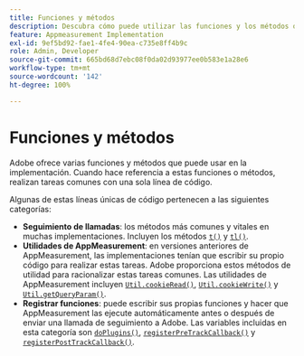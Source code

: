 ```yaml
---
title: Funciones y métodos
description: Descubra cómo puede utilizar las funciones y los métodos que Adobe ofrece en su implementación.
feature: Appmeasurement Implementation
exl-id: 9ef5bd92-fae1-4fe4-90ea-c735e8ff4b9c
role: Admin, Developer
source-git-commit: 665bd68d7ebc08f0da02d93977ee0b583e1a28e6
workflow-type: tm+mt
source-wordcount: '142'
ht-degree: 100%

---
```


# Funciones y métodos

Adobe ofrece varias funciones y métodos que puede usar en la implementación. Cuando hace referencia a estas funciones o métodos, realizan tareas comunes con una sola línea de código.

Algunas de estas líneas únicas de código pertenecen a las siguientes categorías:

* **Seguimiento de llamadas**: los métodos más comunes y vitales en muchas implementaciones. Incluyen los métodos [`t()`](t-method.md) y [`tl()`](tl-method.md).
* **Utilidades de AppMeasurement**: en versiones anteriores de AppMeasurement, las implementaciones tenían que escribir su propio código para realizar estas tareas. Adobe proporciona estos métodos de utilidad para racionalizar estas tareas comunes. Las utilidades de AppMeasurement incluyen [`Util.cookieRead()`](util-cookieread.md), [`Util.cookieWrite()`](util-cookiewrite.md) y [`Util.getQueryParam()`](util-getqueryparam.md).
* **Registrar funciones**: puede escribir sus propias funciones y hacer que AppMeasurement las ejecute automáticamente antes o después de enviar una llamada de seguimiento a Adobe. Las variables incluidas en esta categoría son [`doPlugins()`](doplugins.md), [`registerPreTrackCallback()`](registerpretrackcallback.md) y [`registerPostTrackCallback()`](registerposttrackcallback.md).
